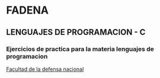 # FADENA  

## LENGUAJES DE PROGRAMACION - C   

### Ejercicios de practica para la materia lenguajes de programacion

[Facultad de la defensa nacional](https://pbs.twimg.com/profile_images/1831758218239877120/CPOaXJK2_400x400.jpg) 
